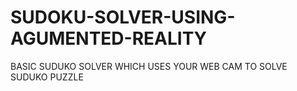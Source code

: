 # SUDOKU-SOLVER-USING-AGUMENTED-REALITY
BASIC SUDUKO SOLVER WHICH USES YOUR WEB CAM TO SOLVE SUDUKO PUZZLE
